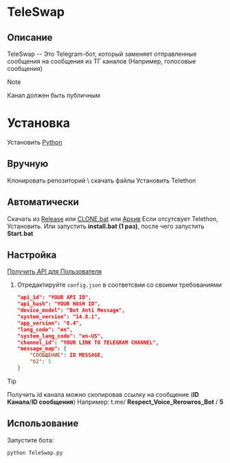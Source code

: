 # TeleSwap

## Описание
TeleSwap -- Это Telegram-бот, который заменяет отправленные сообщения на сообщения из ТГ каналов (Например, голосовые сообщения)
> [!NOTE]
> Канал должен быть публичным

# Установка
Установить [Python](https://www.python.org/downloads/)

## Вручную
Клонировать репозиторий \ скачать файлы
Установить Telethon

## Автоматически
Скачать из [Release](https://github.com/Rerowros/TeleSwap/releases/tag/Main) или [CLONE.bat](https://github.com/Rerowros/TeleSwap/releases/download/Main/CLONE.bat) или [Архив](https://github.com/Rerowros/TeleSwap/releases/download/Main/TeleSwap.7z)
Если отсутсвует Telethon, Установить.
Или запустить **install.bat (1 раз)**, после чего запустить **Start.bat**

## Настройка
[Получить API для Пользователя](https://my.telegram.org./auth)
1. Отредактируйте `config.json` в соответсвии со своими требованиями
    ```json
    "api_id": "YOUR API ID",
    "api_hash": "YOUR HASH ID",
    "device_model": "Bot Anti Message",
    "system_version": "14.8.1",
    "app_version": "8.4",
    "lang_code": "en",
    "system_lang_code": "en-US",
    "channel_id": "YOUR LINK TO TELEGRAM CHANNEL", 
    "message_map": {  
        "СООБЩЕНИЕ": ID MESSAGE,
        "б2": 5
    }
    ```
> [!TIP]
> Получить id канала можно скопировав ссылку на сообщение (**ID Канала**/**ID сообщения**)
> Например:
> t.me/ **Respect_Voice_Rerowros_Bot** / **5**

## Использование
Запустите бота:
```bash
python TeleSwap.py
```

